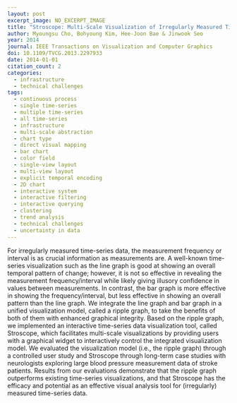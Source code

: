 ```yaml
---
layout: post
excerpt_image: NO_EXCERPT_IMAGE
title: "Stroscope: Multi-Scale Visualization of Irregularly Measured Time-Series Data."
author: Myoungsu Cho, Bohyoung Kim, Hee-Joon Bae & Jinwook Seo
year: 2014
journal: IEEE Transactions on Visualization and Computer Graphics
doi: 10.1109/TVCG.2013.2297933
date: 2014-01-01
citation_count: 2
categories:
  - infrastructure
  - technical challenges
tags:
  - continuous process
  - single time-series
  - multiple time-series
  - all time-series
  - infrastructure
  - multi-scale abstraction
  - chart type
  - direct visual mapping
  - bar chart
  - color field
  - single-view layout
  - multi-view layout
  - explicit temporal encoding
  - 2D chart
  - interactive system
  - interactive filtering
  - interactive querying
  - clustering
  - trend analysis
  - technical challenges
  - uncertainty in data
---
```

For irregularly measured time-series data, the measurement frequency or interval is as crucial information as measurements are. A well-known time-series visualization such as the line graph is good at showing an overall temporal pattern of change; however, it is not so effective in revealing the measurement frequency/interval while likely giving illusory confidence in values between measurements. In contrast, the bar graph is more effective in showing the frequency/interval, but less effective in showing an overall pattern than the line graph. We integrate the line graph and bar graph in a unified visualization model, called a ripple graph, to take the benefits of both of them with enhanced graphical integrity. Based on the ripple graph, we implemented an interactive time-series data visualization tool, called Stroscope, which facilitates multi-scale visualizations by providing users with a graphical widget to interactively control the integrated visualization model. We evaluated the visualization model (i.e., the ripple graph) through a controlled user study and Stroscope through long-term case studies with neurologists exploring large blood pressure measurement data of stroke patients. Results from our evaluations demonstrate that the ripple graph outperforms existing time-series visualizations, and that Stroscope has the efficacy and potential as an effective visual analysis tool for (irregularly) measured time-series data.
